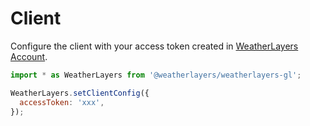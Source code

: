 # Client

Configure the client with your access token created in [WeatherLayers Account](https://account.weatherlayers.com).

```javascript
import * as WeatherLayers from '@weatherlayers/weatherlayers-gl';

WeatherLayers.setClientConfig({
  accessToken: 'xxx',
});
```
